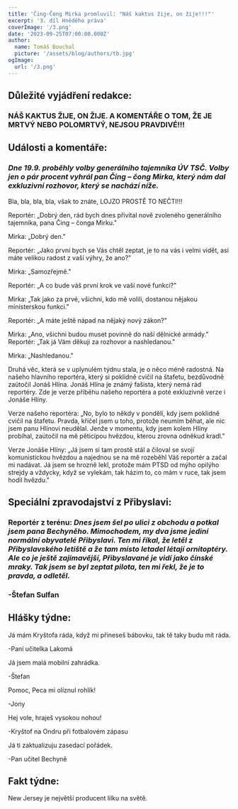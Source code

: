```yaml
---
title: 'Čing-Čong Mirka promluvil: "Náš kaktus žije, on žije!!!"'
excerpt: '3. díl Hnědého práva'
coverImage: '/3.png'
date: '2023-09-25T07:00:00.000Z'
author:
  name: Tomáš Bouchal
  picture: '/assets/blog/authors/tb.jpg'
ogImage:
  url: '/3.png'
---
```


## **Důležité vyjádření redakce:**

### **NÁŠ KAKTUS ŽIJE, ON ŽIJE. A KOMENTÁŘE O TOM, ŽE JE MRTVÝ NEBO POLOMRTVÝ, NEJSOU PRAVDIVÉ!!!**

## **Události a komentáře:**

### *Dne 19.9. proběhly volby generálního tajemníka ÚV TSČ. Volby jen o pár procent vyhrál pan Čing – čong Mirka, který nám dal exkluzivní rozhovor, který se nachází níže.*

Bla, bla, bla, bla, však to znáte, LOJZO PROSTĚ TO NEČTI!!!

Reportér: „Dobrý den, rád bych dnes přivítal nově zvoleného generálního tajemníka, pana Čing – čonga Mirku."

Mirka: „Dobrý den."

Reportér: „Jako první bych se Vás chtěl zeptat, je to na vás i velmi vidět, asi máte velikou radost z vaší výhry, že ano?"

Mirka: „Samozřejmě."

Reportér: „A co bude váš první krok ve vaší nové funkci?"

Mirka: „Tak jako za prvé, všichni, kdo mě volili, dostanou nějakou ministerskou funkci."

Reportér: „A máte ještě nápad na nějaký nový zákon?"

Mirka: „Ano, všichni budou muset povinně do naší dělnické armády." Reportér: „Tak já Vám děkuji za rozhovor a nashledanou."

Mirka: „Nashledanou."

Druhá věc, která se v uplynulém týdnu stala, je o něco méně radostná. Na našeho hlavního reportéra, který si poklidně cvičil na štafetu, bezdůvodně zaútočil Jonáš Hlína. Jonáš Hlína je známý fašista, který nemá rád reportéry. Zde je verze příběhu našeho reportéra a poté exkluzivně verze i Jonáše Hlíny.

Verze našeho reportéra: „No, bylo to někdy v pondělí, kdy jsem poklidně cvičil na štafetu. Pravda, křičel jsem u toho, protože neumím běhat, ale nic jsem panu Hlínovi neudělal. Jenže v momentu, kdy jsem kolem Hlíny probíhal, zaútočil na mě pěticípou hvězdou, kterou zrovna odněkud kradl."

Verze Jonáše Hlíny: „Já jsem si tam prostě stál a čiloval se svojí komunistickou hvězdou a najednou se na mě rozeběhl Váš reportér a začal mi nadávat. Já jsem se hrozně lekl, protože mám PTSD od mýho opilýho strejdy a vždycky, když se vylekám, tak házim to, co mám v ruce, tak jsem hodil hvězdu."

## **Speciální zpravodajství z Přibyslavi:**

### **Reportér z terénu:** *Dnes jsem šel po ulici z obchodu a potkal jsem pana Bechyněho. Mimochodem, my dva jsme jediní normální obyvatelé Přibyslavi. Ten mi říkal, že letěl z Přibyslavského letiště a že tam místo letadel létají ornitoptéry. Ale co je ještě zajímavější, Přibyslavané je vidí jako čínské mraky. Tak jsem se byl zeptat pilota, ten mi řekl, že je to pravda, a odletěl.*
### -Štefan Sulfan


## **Hlášky týdne:**



Já mám Kryštofa ráda, když mi přineseš bábovku, tak tě taky budu mít ráda. 

-Paní učitelka Lakomá


Já jsem malá mobilní zahrádka.

-Štefan


Pomoc, Peca mi olíznul rohlík!

-Jony


Hej vole, hraješ vysokou nohou!

-Kryštof na Ondru při fotbalovém zápasu


Já ti zaktualizuju zasedací pořádek.

-Pan učitel Bechyně


## **Fakt týdne:**

New Jersey je největší producent lilku na světě.
